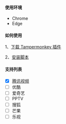 #### 使用环境

- Chrome
- Edge

#### 如何使用

1、[下载 Tampermonkey 插件](https://xhonker.github.io/free-video/assets/Tampermonkey_4.1.0.crx)

2、[安装脚本](https://xhonker.github.io/free-video/index.user.js)

#### 支持列表

- [x] [腾讯视频](https://v.qq.com)
- [ ] 优酷
- [ ] 爱奇艺
- [ ] PPTV
- [ ] 搜狐
- [ ] 芒果
- [ ] 乐视
